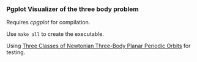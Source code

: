 ### Pgplot Visualizer of the three body problem

Requires *cpgplot* for compilation.

Use `make all` to create the executable.

Using [Three Classes of Newtonian Three-Body Planar Periodic Orbits](https://arxiv.org/abs/1303.0181v1) for testing.
